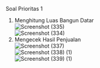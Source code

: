 Soal Prioritas 1 <br>
1. Menghitung Luas Bangun Datar <br>
   ![Screenshot (335)](https://user-images.githubusercontent.com/120574948/224492867-623efe40-82f3-4f3e-8573-e06c251ae0a8.png) <br>
   ![Screenshot (334)](https://user-images.githubusercontent.com/120574948/224492510-e6961c84-4629-4c57-8cf8-9a8ea97a6c45.png) <br>
2. Mengecek Hasil Penjualan <br>
   ![Screenshot (337)](https://user-images.githubusercontent.com/120574948/224492895-e5555087-fa62-4841-9eae-736ed554ece6.png) <br>
   ![Screenshot (338) (1)](https://user-images.githubusercontent.com/120574948/224492964-e06f4eb3-6d9a-4460-92f3-3c1ea7e0556a.png) <br>
   ![Screenshot (339) (1)](https://user-images.githubusercontent.com/120574948/224493035-b1a10d5e-335e-45cc-9662-162bbd4a1fed.png)
